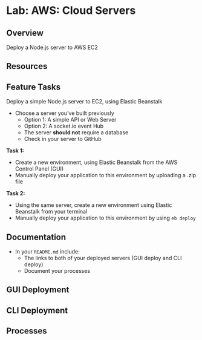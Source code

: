 # Lab: AWS: Cloud Servers

## Overview

Deploy a Node.js server to AWS EC2

## Resources

## Feature Tasks

Deploy a simple Node.js server to EC2, using Elastic Beanstalk

- Choose a server you've built previously
  - Option 1: A simple API or Web Server
  - Option 2: A socket.io event Hub
  - The server **should not** require a database
  - Check in your server to GitHub

**Task 1:**

- Create a new environment, using Elastic Beanstalk from the AWS Control Panel (GUI)
- Manually deploy your application to this environment by uploading a .zip file

**Task 2:**

- Using the same server, create a new environment using Elastic Beanstalk from your terminal
- Manually deploy your application to this environment by using `eb deploy`

## Documentation

- In your `README.md` include:
  - The links to both of your deployed servers (GUI deploy and CLI deploy)
  - Document your processes

## GUI Deployment



## CLI Deployment



## Processes
